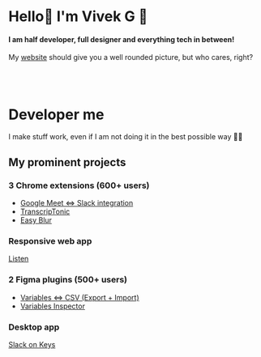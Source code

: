 <h1>Hello👋 I'm Vivek G 👀</h1>

#### I am half developer, full designer and everything tech in between!

My [website](https://vivek-nexus.github.io/) should give you a well rounded picture, but who cares, right?


<br>
<br>

# Developer me
I make stuff work, even if I am not doing it in the best possible way 🤷‍♂️

## My prominent projects

### 3 Chrome extensions (600+ users)
- [Google Meet ⇔ Slack integration](https://github.com/vivek-nexus/google-meet-slack-integration)
- [TranscripTonic](https://github.com/vivek-nexus/transcriptonic)
- [Easy Blur](https://github.com/vivek-nexus/easy-blur)

### Responsive web app
[Listen](https://github.com/vivek-nexus/listen)

### 2 Figma plugins (500+ users)
- [Variables ⇔ CSV (Export + Import)](https://github.com/vivek-nexus/variables-csv-figma-plugin)
- [Variables Inspector](https://github.com/vivek-nexus/variables-inspector-figma-plugin)


### Desktop app
[Slack on Keys](https://github.com/vivek-nexus/slack-on-keys)


